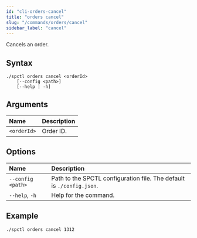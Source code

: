 ```yaml
---
id: "cli-orders-cancel"
title: "orders cancel"
slug: "/commands/orders/cancel"
sidebar_label: "cancel"
---
```


Cancels an <a id="order"><span className="dashed-underline">order</span></a>.

## Syntax

```
./spctl orders cancel <orderId>
    [--config <path>]
    [--help | -h]
```

## Arguments

| **Name** | **Description** |
| :- | :- |
| `<orderId>` | Order ID. |

## Options

| **Name** | **Description** |
| :- | :- |
| `--config <path>` | Path to the SPCTL configuration file. The default is `./config.json`. |
| `--help`, `-h` | Help for the command. |

## Example

```
./spctl orders cancel 1312
```